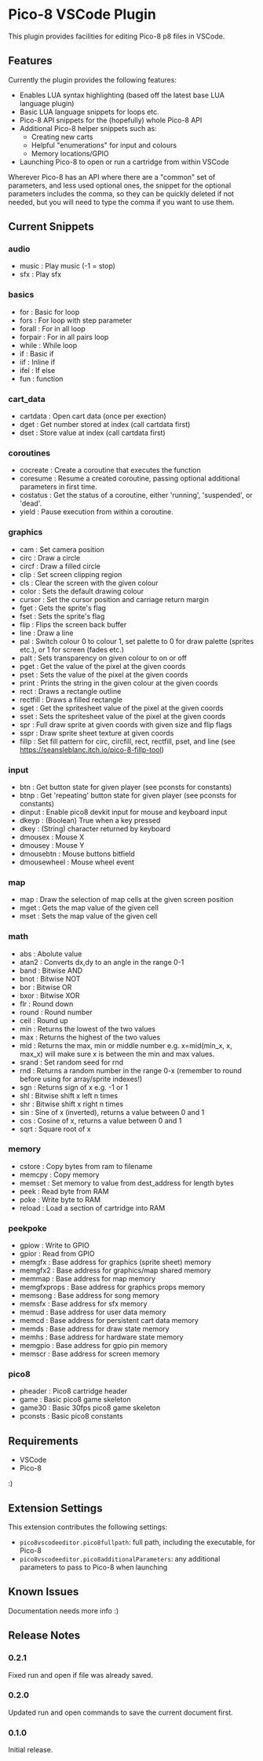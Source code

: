# Pico-8 VSCode Plugin

This plugin provides facilities for editing Pico-8 p8 files in VSCode.

## Features

Currently the plugin provides the following features:

* Enables LUA syntax highlighting (based off the latest base LUA language plugin)
* Basic LUA language snippets for loops etc.
* Pico-8 API snippets for the (hopefully) whole Pico-8 API
* Additional Pico-8 helper snippets such as:
    * Creating new carts
    * Helpful "enumerations" for input and colours
    * Memory locations/GPIO
* Launching Pico-8 to open or run a cartridge from within VSCode

Wherever Pico-8 has an API where there are a "common" set of parameters, and less used optional ones, the snippet for the optional parameters includes the comma, so they can be quickly deleted if not needed, but you will need to type the comma if you want to use them.

## Current Snippets

### audio
* music : Play music (-1 = stop)
* sfx : Play sfx
### basics
* for : Basic for loop
* fors : For loop with step parameter
* forall : For in all loop
* forpair : For in all pairs loop
* while : While loop
* if : Basic if
* iif : Inline if
* ifel : If else
* fun : function
### cart_data
* cartdata : Open cart data (once per exection)
* dget : Get number stored at index (call cartdata first)
* dset : Store value at index (call cartdata first)
### coroutines
* cocreate : Create a coroutine that executes the function
* coresume : Resume a created coroutine, passing optional additional parameters in first time.
* costatus : Get the status of a coroutine, either 'running', 'suspended', or 'dead'.
* yield : Pause execution from within a coroutine.
### graphics
* cam : Set camera position
* circ : Draw a circle
* circf : Draw a filled circle
* clip : Set screen clipping region
* cls : Clear the screen with the given colour
* color : Sets the default drawing colour
* cursor : Set the cursor position and carriage return margin
* fget : Gets the sprite's flag
* fset : Sets the sprite's flag
* flip : Flips the screen back buffer
* line : Draw a line
* pal : Switch colour 0 to colour 1, set palette to 0 for draw palette (sprites etc.), or 1 for screen (fades etc.)
* palt : Sets transparency on given colour to on or off
* pget : Get the value of the pixel at the given coords
* pset : Sets the value of the pixel at the given coords
* print : Prints the string in the given colour at the given coords
* rect : Draws a rectangle outline
* rectfill : Draws a filled rectangle
* sget : Get the spritesheet value of the pixel at the given coords
* sset : Sets the spritesheet value of the pixel at the given coords
* spr : Full draw sprite at given coords with given size and flip flags
* sspr : Draw sprite sheet texture at given coords
* fillp : Set fill pattern for circ, circfill, rect, rectfill, pset, and line (see https://seansleblanc.itch.io/pico-8-fillp-tool)
### input
* btn : Get button state for given player (see pconsts for constants)
* btnp : Get 'repeating' button state for given player (see pconsts for constants)
* dinput : Enable pico8 devkit input for mouse and keyboard input
* dkeyp : (Boolean) True when a key pressed
* dkey : (String) character returned by keyboard
* dmousex : Mouse X
* dmousey : Mouse Y
* dmousebtn : Mouse buttons bitfield
* dmousewheel : Mouse wheel event
### map
* map : Draw the selection of map cells at the given screen position
* mget : Gets the map value of the given cell
* mset : Sets the map value of the given cell
### math
* abs : Abolute value
* atan2 : Converts dx,dy to an angle in the range 0-1
* band : Bitwise AND
* bnot : Bitwise NOT
* bor : Bitwise OR
* bxor : Bitwise XOR
* flr : Round down
* round : Round number
* ceil : Round up
* min : Returns the lowest of the two values
* max : Returns the highest of the two values
* mid : Returns the max, min or middle number e.g. x=mid(min_x, x, max_x) will make sure x is between the min and max values.
* srand : Set random seed for rnd
* rnd : Returns a random number in the range 0-x (remember to round before using for array/sprite indexes!)
* sgn : Returns sign of x e.g. -1 or 1
* shl : Bitwise shift x left n times
* shr : Bitwise shift x right n times
* sin : Sine of x (inverted), returns a value between 0 and 1
* cos : Cosine of x, returns a value between 0 and 1
* sqrt : Square root of x
### memory
* cstore : Copy bytes from ram to filename
* memcpy : Copy memory
* memset : Set memory to value from dest_address for length bytes
* peek : Read byte from RAM
* poke : Write byte to RAM
* reload : Load a section of cartridge into RAM
### peekpoke
* gpiow : Write to GPIO
* gpior : Read from GPIO
* memgfx : Base address for graphics (sprite sheet) memory
* memgfx2 : Base address for graphics/map shared memory
* memmap : Base address for map memory
* memgfxprops : Base address for graphics props memory
* memsong : Base address for song memory
* memsfx : Base address for sfx memory
* memud : Base address for user data memory
* memcd : Base address for persistent cart data memory
* memds : Base address for draw state memory
* memhs : Base address for hardware state memory
* memgpio : Base address for gpio pin memory
* memscr : Base address for screen memory
### pico8
* pheader : Pico8 cartridge header
* game : Basic pico8 game skeleton
* game30 : Basic 30fps pico8 game skeleton
* pconsts : Basic pico8 constants

## Requirements

* VSCode
* Pico-8

:)

## Extension Settings

This extension contributes the following settings:

* `pico8vscodeeditor.pico8fullpath`: full path, including the executable, for Pico-8
* `pico8vscodeeditor.pico8additionalParameters`: any additional parameters to pass to Pico-8 when launching

## Known Issues

Documentation needs more info :)

## Release Notes

### 0.2.1

Fixed run and open if file was already saved.

### 0.2.0

Updated run and open commands to save the current document first.

### 0.1.0

Initial release.
